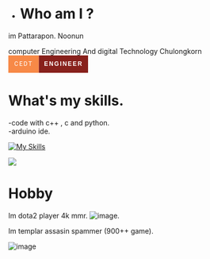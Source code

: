 - # Who am I ?
im  Pattarapon. Noonun

computer Engineering And digital Technology Chulongkorn 
<svg xmlns="http://www.w3.org/2000/svg" width="161.33333206176758" height="35" viewBox="0 0 161.33333206176758 35"><rect width="61.66666793823242" height="35" fill="#f78947"/><rect x="61.66666793823242" width="99.66666412353516" height="35" fill="#88211c"/><text x="30.83333396911621" y="21.5" font-size="12" font-family="'Roboto', sans-serif" fill="#ffffff" text-anchor="middle" letter-spacing="2">CEDT</text><text x="111.5" y="21.5" font-size="12" font-family="'Montserrat', sans-serif" fill="#ffffff" text-anchor="middle" font-weight="900" letter-spacing="2">ENGINEER</text></svg>

# What's my skills.
-code with c++ , c and python.  
-arduino ide.  

[![My Skills](https://skillicons.dev/icons?i=py,c,cpp,arduino,vscode)](https://skillicons.dev)

![](http://github-profile-summary-cards.vercel.app/api/cards/profile-details?username=flukekub&theme=default)

# Hobby
Im dota2 player 4k mmr. 
![image](https://www.vikingdota.com/cdn/shop/collections/SeasonalRank6-5_1024x.png?v=1616514480). 

Im templar assasin spammer (900++ game). 

![image](https://encrypted-tbn0.gstatic.com/images?q=tbn:ANd9GcTLrPMFDNBpqOKnwjyd4rkwFeLb7LTOa2eaphnN8pTvn5Kg-vvvifiz_d-C&s=10)
